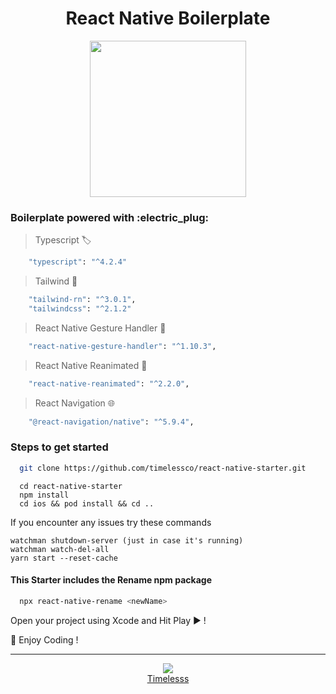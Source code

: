

<div align='center'>
  <h1>React Native Boilerplate</h3>
  <img src="https://user-images.githubusercontent.com/35562287/119314882-dcc3d200-bc92-11eb-8383-0a0a4bbce9b3.png" height="250" width"250" />
</div>

<h3>Boilerplate powered with :electric_plug: </h3> 

> Typescript 🏷️

```sh
    "typescript": "^4.2.4"
```

> Tailwind 🎨

```sh
    "tailwind-rn": "^3.0.1",
    "tailwindcss": "^2.1.2"
```

> React Native Gesture Handler 🦾

```sh
    "react-native-gesture-handler": "^1.10.3",
```

> React Native Reanimated 🦾

```sh
    "react-native-reanimated": "^2.2.0",
```

> React Navigation 🌐

```sh
    "@react-navigation/native": "^5.9.4",
```

<h3> Steps to get started </h3>

```sh
  git clone https://github.com/timelessco/react-native-starter.git
```

```
  cd react-native-starter
  npm install
  cd ios && pod install && cd ..
```

If you encounter any issues try these commands
```
watchman shutdown-server (just in case it's running)
watchman watch-del-all
yarn start --reset-cache
```

<h4> This Starter includes the Rename npm package </h4>

```sh
  npx react-native-rename <newName>
```

Open your project using Xcode and Hit Play ▶️ !

🎉 Enjoy Coding !

---

<div align='center'>
  <img src='https://timeless.co/images/icons/favicon.png'/>
</div>
<div align='center'>
  <a href='https://timeless.co/'>Timelesss</a>
</div>
